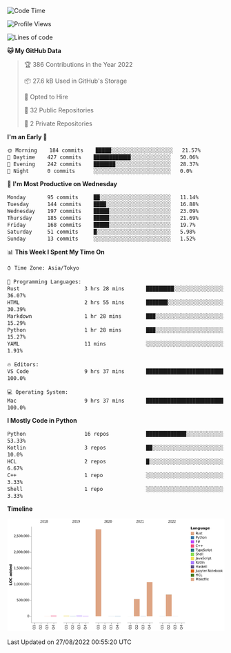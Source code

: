 <!--START_SECTION:waka-->
![Code Time](http://img.shields.io/badge/Code%20Time-446%20hrs%2025%20mins-blue)

![Profile Views](http://img.shields.io/badge/Profile%20Views-0-blue)

![Lines of code](https://img.shields.io/badge/From%20Hello%20World%20I%27ve%20Written-5%20Million%20lines%20of%20code-blue)

**🐱 My GitHub Data** 

> 🏆 386 Contributions in the Year 2022
 > 
> 📦 27.6 kB Used in GitHub's Storage 
 > 
> 💼 Opted to Hire
 > 
> 📜 32 Public Repositories 
 > 
> 🔑 2 Private Repositories  
 > 
**I'm an Early 🐤** 

```text
🌞 Morning    184 commits    █████░░░░░░░░░░░░░░░░░░░░   21.57% 
🌆 Daytime    427 commits    ████████████░░░░░░░░░░░░░   50.06% 
🌃 Evening    242 commits    ███████░░░░░░░░░░░░░░░░░░   28.37% 
🌙 Night      0 commits      ░░░░░░░░░░░░░░░░░░░░░░░░░   0.0%

```
📅 **I'm Most Productive on Wednesday** 

```text
Monday       95 commits     ██░░░░░░░░░░░░░░░░░░░░░░░   11.14% 
Tuesday      144 commits    ████░░░░░░░░░░░░░░░░░░░░░   16.88% 
Wednesday    197 commits    █████░░░░░░░░░░░░░░░░░░░░   23.09% 
Thursday     185 commits    █████░░░░░░░░░░░░░░░░░░░░   21.69% 
Friday       168 commits    █████░░░░░░░░░░░░░░░░░░░░   19.7% 
Saturday     51 commits     █░░░░░░░░░░░░░░░░░░░░░░░░   5.98% 
Sunday       13 commits     ░░░░░░░░░░░░░░░░░░░░░░░░░   1.52%

```


📊 **This Week I Spent My Time On** 

```text
⌚︎ Time Zone: Asia/Tokyo

💬 Programming Languages: 
Rust                     3 hrs 28 mins       █████████░░░░░░░░░░░░░░░░   36.07% 
HTML                     2 hrs 55 mins       ███████░░░░░░░░░░░░░░░░░░   30.39% 
Markdown                 1 hr 28 mins        ███░░░░░░░░░░░░░░░░░░░░░░   15.29% 
Python                   1 hr 28 mins        ███░░░░░░░░░░░░░░░░░░░░░░   15.27% 
YAML                     11 mins             ░░░░░░░░░░░░░░░░░░░░░░░░░   1.91%

🔥 Editors: 
VS Code                  9 hrs 37 mins       █████████████████████████   100.0%

💻 Operating System: 
Mac                      9 hrs 37 mins       █████████████████████████   100.0%

```

**I Mostly Code in Python** 

```text
Python                   16 repos            █████████████░░░░░░░░░░░░   53.33% 
Kotlin                   3 repos             ██░░░░░░░░░░░░░░░░░░░░░░░   10.0% 
HCL                      2 repos             █░░░░░░░░░░░░░░░░░░░░░░░░   6.67% 
C++                      1 repo              ░░░░░░░░░░░░░░░░░░░░░░░░░   3.33% 
Shell                    1 repo              ░░░░░░░░░░░░░░░░░░░░░░░░░   3.33%

```


**Timeline**

![Chart not found](https://raw.githubusercontent.com/kitagawa-hr/kitagawa-hr/main/charts/bar_graph.png) 


 Last Updated on 27/08/2022 00:55:20 UTC
<!--END_SECTION:waka-->
